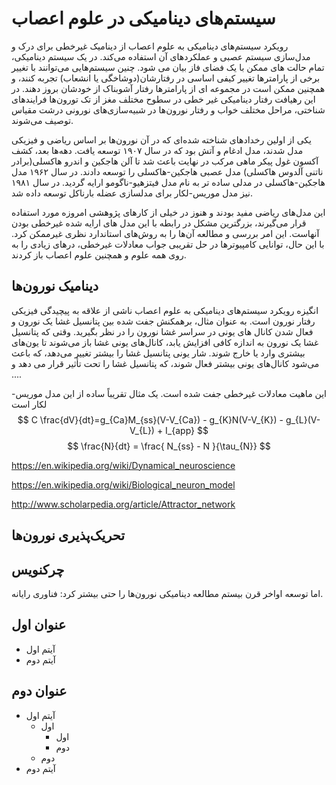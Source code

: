 # سیستم‌های دینامیکی در علوم اعصاب
رویکرد سیستم‌های دینامیکی به علوم اعصاب از دینامیک غیرخطی برای درک و مدل‌سازی سیستم عصبی و عملکردهای آن استفاده می‌کند. در یک سیستم دینامیکی، تمام حالت های ممکن با یک فضای فاز بیان می شود.
چنین سیستم‌هایی می‌توانند با تغییر برخی از پارامترها تغییر کیفی اساسی در رفتارشان(دوشاخگی یا انشعاب) تجربه کنند، و همچنین ممکن است در مجموعه ای از پارامترها رفتار آشوبناک از خودشان بروز دهند.
در این رهیافت رفتار دینامیکی غیر خطی در سطوح مختلف مغز از تک تورون‌ها فرایندهای شناختی، مراحل مختلف خواب و رفتار نورون‌ها در شبیه‌سازی‌های نورونی درشت مقیاس توصیف می‌شوند. 


یکی از اولین رخدادهای شناخته شده‌ای که در آن نورون‌ها بر اساس ریاضی و فیزیکی مدل شدند، مدل ادغام و آتش بود که در سال ۱۹۰۷ توسعه یافت. دهه‌ها بعد، کشف آکسون غول پیکر ماهی مرکب در نهایت باعث شد تا آلن هاجکین و اندرو هاکسلی(برادر ناتنی آلدوس هاکسلی) مدل عصبی هاجکین-هاکسلی را توسعه دادند. در سال ۱۹۶۲ مدل هاجکین-هاکسلی در مدلی ساده تر به نام مدل فیتزهیو-ناگومو ارایه گردید. در سال ۱۹۸۱ نیز مدل موریس-لکار برای مدلسازی عضله بارناکل توسعه داده شد. 

این مدل‌های ریاضی مفید بودند و هنوز در خیلی از کارهای پژوهشی امروزه مورد استفاده قرار می‌گیرند، بزرگترین مشکل در رابطه با این مدل های ارایه شده غیرخطی بودن آنهاست. این امر بررسی و مطالعه آن‌ها را به روش‌های استاندارد نظری غیرممکن کرد.
 با این حال، توانایی کامپیوترها در حل تقریبی جواب معادلات غیرخطی، درهای زیادی را به روی همه علوم و همچنین علوم اعصاب باز کردند.


## دینامیک نورون‌ها
انگیزه رویکرد سیستم‌های دینامیکی به علوم اعصاب ناشی از علاقه به پیچیدگی فیزیکی رفتار نورون است.
به عنوان مثال، برهمکنش جفت شده بین پتانسیل غشا یک نورون و فعال شدن کانال های یونی در سراسر غشا نورون را در نظر بگیرید.
وقتی که پتانسیل غشا یک نورون به اندازه کافی افزایش یابد، کانال‌های یونی غشا باز می‌شوند تا یون‌های بیشتری وارد یا خارج شوند.
شار یونی پتانسیل غشا را بیشتر تغییر می‌دهد،
که باعث می‌شود کانال‌های یونی بیشتر فعال شوند، که پتانسیل غشا را تحت تأثیر قرار می دهد و ....

این ماهیت معادلات غیرخطی جفت شده است. یک مثال تقریباً ساده از این مدل موریس-لکار است
$$
 C \frac{dV}{dt}=g_{Ca}M_{ss}(V-V_{Ca}) - g_{K}N(V-V_{K}) - g_{L}(V-V_{L}) + I_{app} 
$$
$$
 \frac{N}{dt} = \frac{ N_{ss} - N }{\tau_{N}}
$$

https://en.wikipedia.org/wiki/Dynamical_neuroscience

https://en.wikipedia.org/wiki/Biological_neuron_model

http://www.scholarpedia.org/article/Attractor_network

## تحریک‌پذیری نورون‌ها


## چرکنویس
 اما توسعه اواخر قرن بیستم مطالعه دینامیکی نورون‌ها را حتی بیشتر کرد: فناوری رایانه. 


## عنوان اول

* آیتم اول
* آیتم دوم

## عنوان دوم

- آیتم اول
    - اول
        - اول
        - دوم
    - دوم
- آیتم دوم
  
